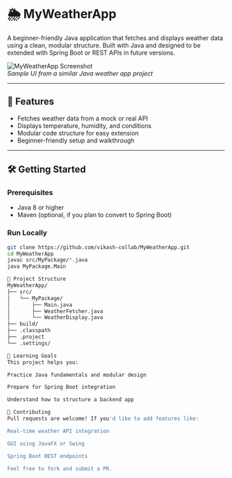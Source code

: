 # 🌦️ MyWeatherApp

A beginner-friendly Java application that fetches and displays weather data using a clean, modular structure. Built with Java and designed to be extended with Spring Boot or REST APIs in future versions.

![MyWeatherApp Screenshot](https://media.licdn.com/dms/image/D4D22AQGfLZrZxQ6ZxA/feedshare-shrink_800/0/1717259838474?e=2147483647&v=beta&t=ZkU9vZzZKXqgXqJv3gZJZyXJZzZJZzZJZzZJZzZJZzZJ)  
*Sample UI from a similar Java weather app project*

---

## 🚀 Features

- Fetches weather data from a mock or real API  
- Displays temperature, humidity, and conditions  
- Modular code structure for easy extension  
- Beginner-friendly setup and walkthrough  

---

## 🛠️ Getting Started

### Prerequisites
- Java 8 or higher  
- Maven (optional, if you plan to convert to Spring Boot)  

### Run Locally
```bash
git clone https://github.com/vikash-collab/MyWeatherApp.git
cd MyWeatherApp
javac src/MyPackage/*.java
java MyPackage.Main

📁 Project Structure
MyWeatherApp/
├── src/
│   └── MyPackage/
│       ├── Main.java
│       ├── WeatherFetcher.java
│       └── WeatherDisplay.java
├── build/
├── .classpath
├── .project
└── .settings/

🧠 Learning Goals
This project helps you:

Practice Java fundamentals and modular design

Prepare for Spring Boot integration

Understand how to structure a backend app

🤝 Contributing
Pull requests are welcome! If you'd like to add features like:

Real-time weather API integration

GUI using JavaFX or Swing

Spring Boot REST endpoints

Feel free to fork and submit a PR.

